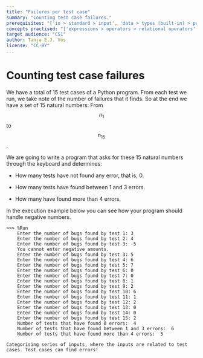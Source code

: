 ```yaml
---
title: "Failures per test case"
summary: "Counting test case failures."
prerequisites: "['io > standard > input', 'data > types (built-in) > primitive > numeric', 'imperative programming > variables > variable declaration', 'imperative programming > variables > assignment']"
concepts practised: "['expressions > operators > relational operators', 'control flow > loops', 'control flow > conditionals']"
target audience: "CS1"
author: Tanja E.J. Vos
license: "CC-BY"
...
```


# Counting test case failures



We have a total of 15 test cases of a Python program. From each test
we run, we take note of the number of failures that it finds. So at the
end we have a set of 15 natural numbers: From $$n_1$$ to $$n_{15}$$.

We are going to write a program that asks for these 15 natural
numbers through the keyboard and determines:

-   How many tests have not found any error, that is, 0.

-   How many tests have found between 1 and 3 errors.

-   How many have found more than 4 errors.

In the execution example below you can see how your program should
handle negative numbers.

```small
>>> %Run 
    Enter the number of bugs found by test 1: 3
    Enter the number of bugs found by test 2: 4
    Enter the number of bugs found by test 3: -5
    You cannot enter negative amounts.
    Enter the number of bugs found by test 3: 5
    Enter the number of bugs found by test 4: 6 
    Enter the number of bugs found by test 5: 7
    Enter the number of bugs found by test 6: 0
    Enter the number of bugs found by test 7: 0
    Enter the number of bugs found by test 8: 1
    Enter the number of bugs found by test 9: 2
    Enter the number of bugs found by test 10: 6
    Enter the number of bugs found by test 11: 1
    Enter the number of bugs found by test 12: 2
    Enter the number of bugs found by test 13: 0
    Enter the number of bugs found by test 14: 0
    Enter the number of bugs found by test 15: 2
    Number of tests that have found 0 errors:  4
    Number of tests that have found between 1 and 3 errors:  6
    Number of tests that have found more than 4 errors:  5
```

```testdomaintile
Categorising series of inputs, where the inputs are related to test
cases. Test cases can find errors!
```
